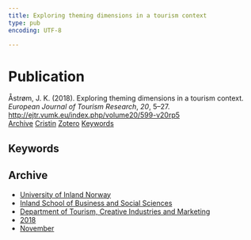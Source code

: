 ```yaml
---
title: Exploring theming dimensions in a tourism context
type: pub
encoding: UTF-8

---
```

<h1>Publication</h1>
<article id="csl-bib-container-XQZHNWIQ" class="csl-bib-container">
  <div class="csl-bib-body"> <div class="csl-entry">Åstrøm, J. K. (2018). Exploring theming dimensions in a tourism context. <i>European Journal of Tourism Research</i>, <i>20</i>, 5–27. <a href="http://ejtr.vumk.eu/index.php/volume20/599-v20rp5">http://ejtr.vumk.eu/index.php/volume20/599-v20rp5</a></div> </div>
  <div class="csl-bib-buttons">
    <a href="#taxonomy-article-XQZHNWIQ" alt="archive" class="csl-bib-button">Archive</a>
    <a href="https://app.cristin.no/results/show.jsf?id=1627431" alt="Cristin" class="csl-bib-button">Cristin</a>
    <a href="http://zotero.org/groups/5881554/items/XQZHNWIQ" alt="Zotero" class="csl-bib-button">Zotero</a>
    <a href="#keywords-article-XQZHNWIQ" alt="keywords" class="csl-bib-button">Keywords</a>
  </div>
  <div id="csl-bib-meta-container-XQZHNWIQ"></div>
</article>
<div id="csl-bib-meta-XQZHNWIQ" class="csl-bib-meta">
  <article id="keywords-article-XQZHNWIQ" class="keywords-article">
    <h1>Keywords</h1>
    
  </article>
  <article id="taxonomy-article-XQZHNWIQ" class="taxonomy-article">
    <h1>Archive</h1>
    <ul>
      <li><a href="{{< params subfolder >}}en/archive/?key=3DCRN523">University of Inland Norway</a></li>
      <li><a href="{{< params subfolder >}}en/archive/?key=DU8Q9LN9">Inland School of Business and Social Sciences</a></li>
      <li><a href="{{< params subfolder >}}en/archive/?key=HTIZLGPZ">Department of Tourism, Creative Industries and Marketing</a></li>
      <li><a href="{{< params subfolder >}}en/archive/?key=E7U487S5">2018</a></li>
      <li><a href="{{< params subfolder >}}en/archive/?key=67A3MQIQ">November</a></li>
    </ul>
  </article>
</div>
